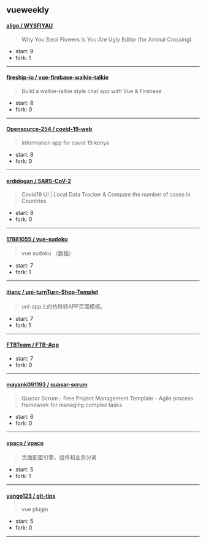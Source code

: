 ## vueweekly

#### [aligo / WYSFIYAU](https://github.com/aligo/WYSFIYAU)

> Why You Steal Flowers Is You Are Ugly Editor (for Animal Crossing)

+ start: 9
+ fork: 1

----


#### [fireship-io / vue-firebase-walkie-talkie](https://github.com/fireship-io/vue-firebase-walkie-talkie)

> Build a walkie-talkie style chat app with Vue & Firebase

+ start: 8
+ fork: 0

----


#### [Opensource-254 / covid-19-web](https://github.com/Opensource-254/covid-19-web)

> Information app for covid 19 kenya

+ start: 8
+ fork: 0

----


#### [erdidogan / SARS-CoV-2](https://github.com/erdidogan/SARS-CoV-2)

> Covid19 UI | Local Data Tracker & Compare the number of cases in Countries  

+ start: 8
+ fork: 0

----


#### [17881055 / vue-sudoku](https://github.com/17881055/vue-sudoku)

> vue sudoku （数独） 

+ start: 7
+ fork: 1

----


#### [itianc / uni-turnTurn-Shop-Templet](https://github.com/itianc/uni-turnTurn-Shop-Templet)

> uni-app上的仿转转APP页面模板。

+ start: 7
+ fork: 1

----


#### [FTBTeam / FTB-App](https://github.com/FTBTeam/FTB-App)

> 

+ start: 7
+ fork: 0

----


#### [mayank091193 / quasar-scrum](https://github.com/mayank091193/quasar-scrum)

> Quasar Scrum - Free Project Management Template - Agile process framework for managing complex tasks

+ start: 6
+ fork: 0

----


#### [vpaco / vpaco](https://github.com/vpaco/vpaco)

> 页面配置引擎，组件和业务分离

+ start: 5
+ fork: 1

----


#### [yango123 / git-tips](https://github.com/yango123/git-tips)

> vue plugin

+ start: 5
+ fork: 0

----

